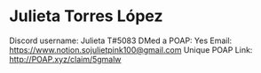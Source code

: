 # Julieta Torres López

Discord username: Julieta T#5083
DMed a POAP: Yes
Email: https://www.notion.sojulietpink100@gmail.com
Unique POAP Link: http://POAP.xyz/claim/5gmalw